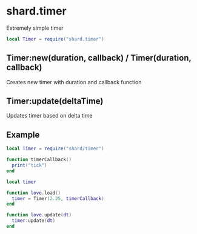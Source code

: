 # shard.timer
Extremely simple timer

```lua
local Timer = require("shard.timer")
```

## Timer:new(duration, callback) / Timer(duration, callback)
Creates new timer with duration and callback function

## Timer:update(deltaTime)
Updates timer based on delta time

## Example
```lua
local Timer = require("shard/timer")

function timerCallback()
  print("tick")
end

local timer

function love.load()
  timer = Timer(2.25, timerCallback)
end

function love.update(dt)
  timer:update(dt)
end
```